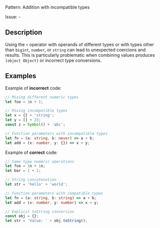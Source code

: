 Pattern: Addition with incompatible types

Issue: -

## Description

Using the `+` operator with operands of different types or with types other than `bigint`, `number`, or `string` can lead to unexpected coercions and results. This is particularly problematic when combining values produces `[object Object]` or incorrect type conversions.

## Examples

Example of **incorrect** code:
```ts
// Mixing different numeric types
let foo = 1n + 1;

// Mixing incompatible types
let x = {} + 'string';
let y = [] + 23;
const z = Symbol() + 'abc';

// Function parameters with incompatible types
let fn = (a: string, b: never) => a + b;
let add = (x: number, y: {}) => x + y;
```

Example of **correct** code:
```ts
// Same type numeric operations
let foo = 1n + 1n;
let bar = 1 + 1;

// String concatenation
let str = 'hello' + 'world';

// Function parameters with compatible types
let fn = (a: string, b: string) => a + b;
let add = (x: number, y: number) => x + y;

// Explicit toString conversion
const obj = {};
let str = 'Value: ' + obj.toString();
```